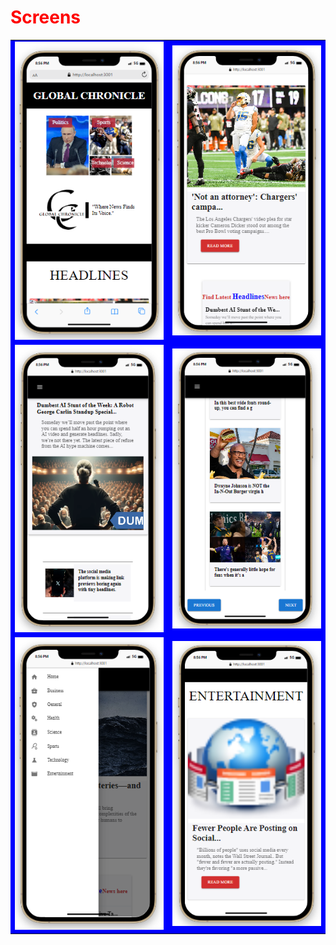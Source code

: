 
<h1 style="color: red;">Screens</h1>
<table style="background-color: #0000FF;">
  <tr>
    <td align="center"><img src="src/assets/Screenshot (289).png" alt="Image 1" width="300"></td>
    <td align="center"><img src="src/assets/Screenshot (290).png" alt="Image 2" width="300"></td>
  </tr>
  <tr>
    <td align="center"><img src="src/assets/Screenshot (292).png" alt="Image 3" width="300"></td>
    <td align="center"><img src="src/assets/Screenshot (293).png" alt="Image 4" width="300"></td>
  </tr>
  <tr>
    <td align="center"><img src="src/assets/Screenshot (295).png" alt="Image 5" width="300"></td>
    <td align="center"><img src="src/assets/Screenshot (296).png" alt="Image 6" width="300"></td>
  </tr>
</table>
